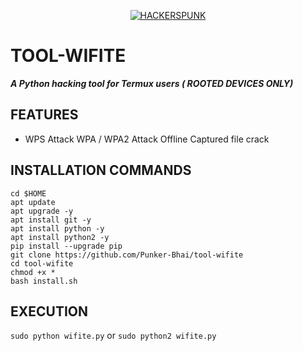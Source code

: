 <p align="center">
<a href="https://punkers.business.site"><img title="HACKERSPUNK" src="https://img.shields.io/badge/MADE%20IN-INDIA-SCRIPT?colorA=%23ff8100&colorB=%23017e40&colorC=%23ff0000&style=for-the-badge"></a>
</p>

# TOOL-WIFITE
*****A Python hacking tool for Termux users ( ROOTED DEVICES ONLY)*****
## FEATURES
* WPS Attack WPA / WPA2 Attack Offline Captured file crack
## INSTALLATION COMMANDS
```
cd $HOME
apt update
apt upgrade -y
apt install git -y
apt install python -y
apt install python2 -y
pip install --upgrade pip
git clone https://github.com/Punker-Bhai/tool-wifite
cd tool-wifite
chmod +x *
bash install.sh
```
## EXECUTION
`sudo python wifite.py`
or
`sudo python2 wifite.py`
